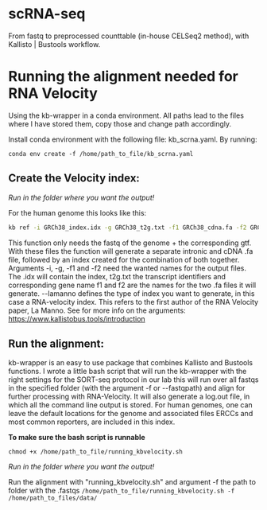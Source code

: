 # scRNA-seq
From fastq to preprocessed counttable (in-house CELSeq2 method), with Kallisto | Bustools workflow.


# Running the alignment needed for RNA Velocity #
Using the kb-wrapper in a conda environment. All paths lead to the files where I have stored them, copy those and change path accordingly.

Install conda environment with the following file: kb_scrna.yaml. By running:

`conda env create -f /home/path_to_file/kb_scrna.yaml`


## Create the Velocity index: 

*Run in the folder where you want the output!*

For the human genome this looks like this:

```bash {cmd}
kb ref -i GRCh38_index.idx -g GRCh38_t2g.txt -f1 GRCh38_cdna.fa -f2 GRCh38_intron.fa -c1 GRCh38_cdna_t2c.txt -c2 GRCh38_intron_t2c.txt --lamanno ../path_to_file/path_to_file/Homo_sapiens.GRCh38.dna.ercc_reporter.fa ../path_to_file/Homo_sapiens.GRCh38.99.ercc_reporter.gtf
```

This function only needs the fastq of the genome + the corresponding gtf. With these files the function will generate a separate intronic and cDNA .fa file, followed by an index created for the combination of both together. Arguments -i, -g, -f1 and -f2 need the wanted names for the output files. The .idx will contain the index, t2g.txt the transcript identifiers and corresponding gene name f1 and f2 are the names for the two .fa files it will generate. --lamanno defines the type of index you want to generate, in this case a RNA-velocity index. This refers to the first author of the RNA Velocity paper, La Manno.
See for more info on the arguments: https://www.kallistobus.tools/introduction


## Run the alignment:
kb-wrapper is an easy to use package that combines Kallisto and Bustools functions. I wrote a little bash script that will run the kb-wrapper with the right settings for the SORT-seq protocol in our lab this will run over all fastqs in the specified folder (with the argument -f or --fastqpath) and align for further processing with RNA-Velocity. It will also generate a log.out file, in which all the command line output is stored.
For human genomes, one can leave the default locations for the genome and associated files ERCCs and most common reporters, are included in this index. 

**To make sure the bash script is runnable**

`chmod +x /home/path_to_file/running_kbvelocity.sh`

*Run in the folder where you want the output!*

Run the alignment with "running_kbvelocity.sh" and argument -f the path to folder with the .fastqs 
`/home/path_to_file/running_kbvelocity.sh -f /home/path_to_files/data/`

